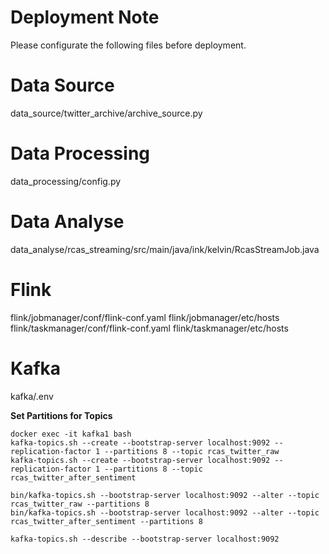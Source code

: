 # Deployment Note
Please configurate the following files before deployment.

# Data Source
data_source/twitter_archive/archive_source.py

# Data Processing
data_processing/config.py

# Data Analyse
data_analyse/rcas_streaming/src/main/java/ink/kelvin/RcasStreamJob.java

# Flink
flink/jobmanager/conf/flink-conf.yaml
flink/jobmanager/etc/hosts
flink/taskmanager/conf/flink-conf.yaml
flink/taskmanager/etc/hosts

# Kafka
kafka/.env

**Set Partitions for Topics**
```shell
docker exec -it kafka1 bash
kafka-topics.sh --create --bootstrap-server localhost:9092 --replication-factor 1 --partitions 8 --topic rcas_twitter_raw
kafka-topics.sh --create --bootstrap-server localhost:9092 --replication-factor 1 --partitions 8 --topic rcas_twitter_after_sentiment

bin/kafka-topics.sh --bootstrap-server localhost:9092 --alter --topic rcas_twitter_raw --partitions 8
bin/kafka-topics.sh --bootstrap-server localhost:9092 --alter --topic rcas_twitter_after_sentiment --partitions 8

kafka-topics.sh --describe --bootstrap-server localhost:9092
```